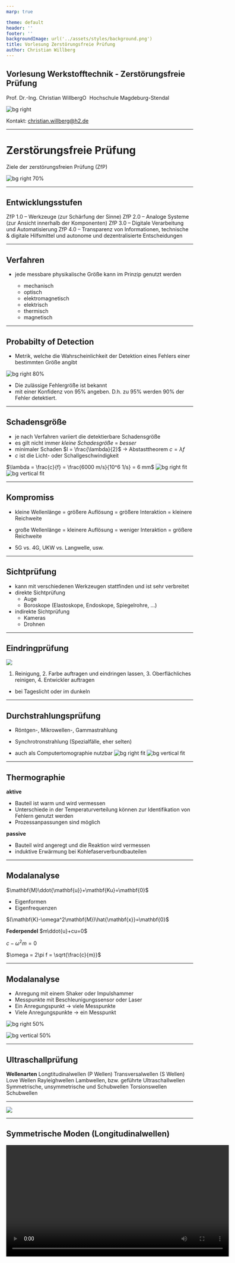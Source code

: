 ```yaml
---
marp: true

theme: default
header: ''
footer: ''
backgroundImage: url('../assets/styles/background.png')
title: Vorlesung Zerstörungsfreie Prüfung
author: Christian Willberg
---
```




## Vorlesung Werkstofftechnik - Zerstörungsfreie Prüfung
Prof. Dr.-Ing.  Christian Willberg<a href="https://orcid.org/0000-0003-2433-9183"><img src="../assets/styles/ORCIDiD_iconvector.png" alt="ORCID Symbol" style="height:15px;width:auto;vertical-align: top;background-color:transparent;"></a>
Hochschule Magdeburg-Stendal

![bg right](https://upload.wikimedia.org/wikipedia/commons/thumb/a/ae/UT_principe.svg/660px-UT_principe.svg.png)

Kontakt: christian.willberg@h2.de




---

<!--paginate: true-->


# Zerstörungsfreie Prüfung

Ziele der zerstörungsfreien Prüfung (ZfP)

![bg right 70%](../assets/QR/wst_mb_11.png)

---

## Entwicklungsstufen

ZfP 1.0 – Werkzeuge (zur Schärfung der Sinne)
ZfP 2.0 – Analoge Systeme (zur Ansicht innerhalb der Komponenten)
ZfP 3.0 – Digitale Verarbeitung und Automatisierung
ZfP 4.0 – Transparenz von Informationen, technische & digitale Hilfsmittel und autonome und dezentralisierte Entscheidungen

---

## Verfahren
- jede messbare physikalische Größe kann im Prinzip genutzt werden 

  - mechanisch
  - optisch
  - elektromagnetisch
  - elektrisch
  - thermisch
  - magnetisch

---


## Probabilty of Detection

- Metrik, welche die Wahrscheinlichkeit der Detektion eines Fehlers einer bestimmten Größe angibt

![bg right 80%](https://sentin.ai/wp-content/uploads/2020/08/POD-Curve-768x768.jpg)


- Die zulässige Fehlergröße ist  bekannt
- mit einer Konfidenz von 95% angeben. D.h. zu 95% werden 90% der Fehler detektiert.

---

## Schadensgröße

- je nach Verfahren variiert die detektierbare Schadensgröße
- es gilt nicht immer _kleine Schadesgröße_ $=$ _besser_
- minimaler Schaden $l = \frac{\lambda}{2}$ -> Abstasttheorem
$c = \lambda f$
- $c$ ist die Licht- oder Schallgeschwindigkeit

$\lambda = \frac{c}{f} = \frac{6000 m/s}{10^6 1/s} = 6 mm$
![bg right fit](../assets/Figures/sandwichvarianten.png)
![bg vertical fit](https://upload.wikimedia.org/wikipedia/commons/4/44/Kohlenstofffasermatte.jpg)

---

## Kompromiss

- kleine Wellenlänge = größere Auflösung = größere Interaktion = kleinere Reichweite

- große Wellenlänge = kleinere Auflösung = weniger Interaktion = größere Reichweite

- 5G vs. 4G, UKW vs. Langwelle, usw.

---

## Sichtprüfung

- kann mit verschiedenen Werkzeugen stattfinden und ist sehr verbreitet
- direkte Sichtprüfung
  - Auge
  - Boroskope (Elastoskope, Endoskope, Spiegelrohre, ...)
- indirekte Sichtprüfung
  - Kameras
  - Drohnen


---

## Eindringprüfung

![](https://upload.wikimedia.org/wikipedia/commons/thumb/3/3b/Ressuage_principe_2.svg/330px-Ressuage_principe_2.svg.png)

1. Reinigung, 2. Farbe auftragen und eindringen lassen, 3. Oberflächliches reinigen, 4. Entwickler auftragen

- bei Tageslicht oder im dunkeln 

---

## Durchstrahlungsprüfung

- Röntgen-, Mikrowellen-, Gammastrahlung 
- Synchrotronstrahlung (Spezialfälle, eher selten)

- auch als Computertomographie nutzbar
![bg right fit](https://www.researchgate.net/profile/Christian-Willberg/publication/258207141/figure/fig1/AS:297342013067264@1447903268377/Plate-and-actuator_W640.jpg)
![bg vertical fit](https://www.researchgate.net/profile/Christian-Willberg/publication/258207141/figure/fig3/AS:297342013067266@1447903268956/The-continues-debonding-region-A-shown-by-C-T-images-in-several-frames-see-Fig-2_W640.jpg)

---

## Thermographie
**aktive**
- Bauteil ist warm und wird vermessen
- Unterschiede in der Temperaturverteilung können zur Identifikation von Fehlern genutzt werden
- Prozessanpassungen sind möglich

**passive**
- Bauteil wird angeregt und die Reaktion wird vermessen
- induktive Erwärmung bei Kohlefaserverbundbauteilen


---

## Modalanalyse

$\mathbf{M}\ddot{\mathbf{u}}+\mathbf{Ku}=\mathbf{0}$

- Eigenformen
- Eigenfrequenzen


$(\mathbf{K}-\omega^2\mathbf{M})\hat{\mathbf{x}}=\mathbf{0}$

**Federpendel**
$m\ddot{u}+cu=0$

$c-\omega^2 m = 0$

$\omega = 2\pi f = \sqrt{\frac{c}{m}}$

---

## Modalanalyse

- Anregung mit einem Shaker oder Impulshammer
- Messpunkte mit Beschleunigungssensor oder Laser
- Ein Anregungspunkt -> viele Messpunkte
- Viele Anregungspunkte -> ein Messpunkt


![bg right 50%](https://www.researchgate.net/profile/Andrzej-Rysak/publication/291827506/figure/fig4/AS:322054793515011@1453795254691/Modal-analysis-of-the-vibrating-beam-in-the-fixed-mass-case-The-corresponding-bending_W640.jpg)

![bg vertical 50%](https://upload.wikimedia.org/wikipedia/commons/thumb/5/54/Modal_testing-detail.tif/lossy-page1-489px-Modal_testing-detail.tif.jpg)

---



## Ultraschallprüfung

**Wellenarten**
Longtitudinalwellen (P Wellen)
Transversalwellen (S Wellen)
Love Wellen
Rayleighwellen
Lambwellen, bzw. geführte Ultraschallwellen
Symmetrische, unsymmetrische und Schubwellen
Torsionswellen
Schubwellen

---

![](https://upload.wikimedia.org/wikipedia/commons/0/07/Overview_Seismic_Waves.jpg)

---

## Symmetrische Moden (Longitudinalwellen)

<video controls="constrols" width="600" scr=".../assets/Videos/asym.avi">

---

## Anti-Symmetrische Moden (Transversalwellen)

<video controls="constrols" width="600" scr=".../assets/Videos/asym.avi">

---


## Schallgeschwindigkeiten
$c_{l}=\sqrt{\frac{E(1-\nu)}{\rho(1-\nu-\nu^2)}}$
$c_{t}= \sqrt{\frac{G}{\rho}}$

![bg right 70%](https://upload.wikimedia.org/wikipedia/commons/e/e7/Sym_asym_sigma0.27_und_0.34_edited2.svg)

Geführte Ultraschallwellen sind dispersiv
sie haben eine Gruppen und Phasengeschwindigkeit

---

## Dispersion

- Gruppengeschwindigkeit - wie schnell bewegt sich die Hüllkurve 
- Phasengeschwindigkeit - wie schnell bewegt sich die Phase (einzelne Frequenz)

- für eine Frequenz sind Gruppen und Phasengeschwindigkeiten identisch

![](https://upload.wikimedia.org/wikipedia/commons/b/bd/Wave_group.gif)

- Für frequenzabhänige Phasengeschwindigkeiten verbreitert sich die Hüllkurve -> Dispersion 

---

## Piezoelektrischer Effekt

- Aktuatoreffekt
- Sensoreffekt
- $d_{31}$; el. Spannung in 3 Richtung und Deformation in 1, bzw. 2 Richtung
- $d_{33}$; el. Spannung in 3 Richtung und Deformation in 3 Richtung

![bg right 70%](../assets/Figures/piezo.png)

![bg vertical 100%](../assets/Figures/polarization_2.png)

---

## Reflexionen an Grenzflächen
- Schallwiderstand $W = c_L\rho$

_Reflektierender Schall_
$\frac{p_{a,r}}{p_{a,e}}=\frac{W_2-W_1}{W_2+W_1}$

_Durchgehender Schall_
$\frac{p_{a,d}}{p_{a,e}}=\frac{2W_2}{W_2+W_1}$

![bg right fit](../assets/Figures/reflexion.png)

---

## Rechenaufgabe

-> Wasser - Stahl
-> Luft - Stahl
-> Wasser - Aluminium
-> Luft - Aluminium
-> Wasser - PMMA
-> Luft - PMMA


---

## Signal - Rausch Verhältnis

$SNR = \frac{P_{Signal}}{P_{Rauschen}}$

- Mehrfachmessungen reduzieren den Rauschanteil

---


## Messaufbau

- 1 - 2 Wandler
- Messverstärker
- Messaufnehmer

![bg right 95%](../assets/Figures/csm_STD_HP_Ultraschall_03_18_07ef793d11.jpg)
  
<div style="position: absolute; bottom: 10px; left: 520px; color: blue; font-size: 20px;"> 
    <a href="http://std-partners.de/fileadmin/_processed_/csm_STD_HP_Ultraschall_03_18_07ef793d11.jpg)" style="color: blue;">Bildreferenz</a>
</div>



---

## Anbindung des Prüfkopfs an die Oberfläche

Wasser
- billig
- gut automatisierbar

Motoröl, Schmierfett
- bereits vorhanden im Bauteil
- nicht optimiert auf Prüfung

---

Glycerin, Gel
- Vorteilhaft ist die hohe Viskosität und die hohe akustische Impedanz
- raue Oberflächen und stark dämpfende Materialien (Schweißnahtprüfung)

Luft
- spart Koppelmedium
- viel Rauschen
---





## Impuls-Echo Verfahren

- Zone des "Todes"
  - Zeit für Wechsel von Sender zum Empfänger

- Doppelsensorsystem
  - Messung auf beiden Seiten
  - Zugänglichkeit und Aufwand

![bg right fit](https://upload.wikimedia.org/wikipedia/commons/thumb/a/ae/UT_principe.svg/660px-UT_principe.svg.png)

---

## Messbild

![](https://upload.wikimedia.org/wikipedia/commons/0/08/Swing_shaft_spline_cracking.png)

---

## Schweißnahtprüfung

- Schrägschallung aufgrund der schwierigen Ankopplung


![bg right fit](https://www.karldeutsch.de/wp-content/uploads/2018/12/UT-2-2-DE.png)

## Klebschichten

- werden ähnlich geprüft
- es kann sogenannte "kissing bonds" geben

---

## Wanddickenmessung

![](https://www.karldeutsch.de/wp-content/uploads/2018/12/UT-2-1-DE.png)


---

## Bildgebung

- Messdaten können auf verschiedene Weise dargestellt werden

---

## A Bild (amplitude)

- Laufzeit vs. Amplitude
- bei konstanter Geschwindigkeit kann für einen Punkt eine Fehlstelle im Signal detektiert werden

![bg right fit](https://wiki.polymerservice-merseburg.de/images/4/40/A_bild.JPG)

---

## B Bild (brightness)

- Einzelpunkt ist nur eine andere Darstellung des A Bildes (Intensität des Echos wird durch Helligkeit dargestellt)
- Durch die Erfassung der Schallrichtung können 2D oder 3D Bilder erzeugt werden


![bg right 70%](https://www.spektrum.de/lexika/images/physik/fff925_w.jpg)

---


## C Bild
- ein projiziertes Bild der Größen der Fehlstellen

![](https://upload.wikimedia.org/wikipedia/de/1/1f/C-bild-2.jpg)

---

## D Bild

- flächiger Scan

![bg right 80%](https://wiki.polymerservice-merseburg.de/images/a/a7/D_Bild_Technik-4.JPG)

![](https://wiki.polymerservice-merseburg.de/images/a/af/D_Bild_Technik-1.JPG)

---

## Dickenmessung mittels Geführten Ultraschallwellen



![bg right 70%](https://upload.wikimedia.org/wikipedia/commons/e/e7/Sym_asym_sigma0.27_und_0.34_edited2.svg)

---
## Wirbelstromprüfung

- Oberflächenprüfung
  - Luftfahrtindustrie
  - Petrochemische Industrie

![bg fit right](https://upload.wikimedia.org/wikipedia/commons/c/c6/Eddy_currents_due_to_magnet.svg)

![bg fit vertical](https://upload.wikimedia.org/wikipedia/commons/5/52/LET.png)

---
# Structural Health Monitoring

- Überwachung einer Struktur während des Betriebs
- Verwand mit dem Condition Monitoring
  - bspw. Getriebeüberwachung -> Detektion von Lagerschäden

---

Ziele:
Wartungskosten senken
  - weniger Reparaturen
  - einfachere Prüfung
  - rechtzeitige Wartung
- Lastanpassung bei Schäden
- Lebensdauer verlängern
- Sicherheit erhöhen

---

Es gibt 4 Stufen.

---

Stufe 1

Ein System kann feststellen, dass ein Event passiert ist


Stufe 2

Ein System kann feststellen, dass ein Event passiert ist und wo es stattfand


Stufe 3

Ein System kann feststellen, dass ein Event passiert ist, wo es stattfand und was stattgefunden hat (Typ des Events)


Stufe 4
Ein System kann feststellen, dass ein Event passiert ist, wo es stattfand, was stattgefunden und wie schädlich dieses Event für die Struktur ist


---

## Verfahren

- Modalanalyse
- Geführte Ultraschallwellen
- Akkustische Emission
- Lastpfadanalysen
  - Beispiel Parallelfeder rechnen
- Dehnungmessung
- Modellbasierte Ansätze

---


## Technische Anwendungen

Brücken
- Second Penang Bridge - Penang, Malaysia
  ![](https://www.geosig.com/images/page_image_111.png)

---
Pipelines

![](https://journals.sagepub.com/cms/10.1177/1475921719837718/asset/images/large/10.1177_1475921719837718-fig17.jpeg)

--- 

## Technische Anwendungen

Flugzeug
- Lastpfadanalyse
- Überwachung von Anbindungen
- Sicherheit ist nicht der Hauptfokus in der Luftfahrt

![bg right fit](https://journals.sagepub.com/cms/10.1177/1475921720919678/asset/images/large/10.1177_1475921720919678-fig5.jpeg)

![bg right fit](https://journals.sagepub.com/cms/10.1177/1475921720919678/asset/images/large/10.1177_1475921720919678-fig4.jpeg)

![bg vertical fit](https://journals.sagepub.com/cms/10.1177/1475921720919678/asset/images/large/10.1177_1475921720919678-fig2.jpeg)

---

Windenergie

![](https://onlinelibrary.wiley.com/cms/asset/7f3901c5-5735-4b5f-8ce1-655b4e3fcfe7/mfig001.jpg)

---

## Modalanalyse

$(\mathbf{K}-\omega^2\mathbf{M})\mathbf{\hat{x}}=0$

- Eigenfrequenz $\omega=2\pi f$
- Eigenformen $\mathbf{\hat{x}}$
  - [MAC](https://community.sw.siemens.com/s/article/modal-assurance-criterion-mac) Kriterium
  - Winkelberechnung zwischen Eigenformen

---

$MAC=\frac{|\mathbf{\hat{x}}_i\mathbf{\hat{x}}_{i, ref}|^2}{(\mathbf{\hat{x}}_i\mathbf{\hat{x}}_{i, ref})(\mathbf{\hat{x}}_i\mathbf{\hat{x}}_{i, ref})}$

[Software](https://github.com/dagghe/pyOMA2?tab=readme-ov-file)

![bg right fit](https://www.researchgate.net/profile/Joseph-Morlier/publication/233854676/figure/fig3/AS:339754907389955@1458015290184/Modal-Assurance-Criteria-MAC-of-modeshapes-of-undamaged-plate-Vs-damaged-plate-gives-no_W640.jpg)

---

## Geführte Ultraschallwellen

- Anregung über Piezokomposite
- Empfang mit Piezokompositen oder Fibre Bragg Gittern

![bg right fit](https://pub.mdpi-res.com/aerospace/aerospace-10-00430/article_deploy/html/images/aerospace-10-00430-g008.png?1683204034)


---
![](../assets/Figures/sensornetzwerke.png)
[Schadensinteraktion](.../assetsVideos/flachbodenbohrung.avi)


---

## Herausforderungen
- Temperatur
- Feuchte
- innere Struktur des Materials
- Modenkonversion
- Spannungen in der Struktur
- Alterung


---
## Potentiale
Beispiel Flugzeug
- BVI (barely visible impact)
- Größe ist durch Sichtbarkeit definiert
  - Leitwerk ist der Schaden größer als am Flügel

- SHM System erlauben kleinere Schäden bei der Auslegung

- Abgeschätzt der [1 - 5% ](https://elib.dlr.de/123946/1/1475921718813279.pdf) Strukturmasse könnte reduziert werden 


---

## Mikroskopie

- Analyse der Mikrostruktur von Werkstoffen
- Lokale Analyse der Werkstoff- oder Kornzusammensetzung
- Präparation der Probe (Schleifen, Oberflächenbehandlung, usw.)
- Lichquellen beeinflusssen maßgeblich den Kontrast
- Filter

![bg right fit](https://www.ikts.fraunhofer.de/de/abteilungen/werkstoff_prozesscharakterisierung/korrelative_mikroskopie_und_materialdaten/fa_multiskalige-3D-analytik_datenkorrelation_und_praeparation_in_der_halbleiterentwicklung/jcr:content/contentPar/sectioncomponent_cop/sectionParsys/imagerow/imageComponent1/image.img.4col.jpg/1683533051397/39-4-3d-detailansicht-eines-cpu-chips.jpg)

---

## Lichtmikroskopie

- Korngrößenanalyse von Metallen und Legierungen 
- Flächenzählverfahren 
- Linienschnittverfahren (Korngrenzenschnitte mit durch den Prüfer in das Bild definierten Linienzug)

![bg right fit](https://static1.olympus-ims.com/data/Image/appnotes/GrainSizeAnalysis_AppNote_img4_rev.jpg?rev=9463)


---

## Elektronenrastermikroskop
- nutzt Elektronenstrahlen zum Abtasten
- Auflösung hierdurch deutlich erhöht $1nm .. 2nm$
- ca. 500 mal bessere Vergrößerung als beim Lichmikroskop (2000:1) vs. (1000000)

![bg right fit](https://upload.wikimedia.org/wikipedia/commons/e/ef/Funktionsprinzip_REM.gif)

---

## Rastersondenmikroskopie

- Abstasten der Struktur mit einer Nadel
- Wechselwirkung ist nicht mechanisch und unterscheidet sich je nach Mikroskop
  - Tunnelstrom
  - Van der Waals Kräfte (korreliert mit Federsteifigkeit)
  - magnetische Kräfte


![bg right fit](https://upload.wikimedia.org/wikipedia/commons/0/0f/AFM_%28used%29_cantilever_in_Scanning_Electron_Microscope%2C_magnification_1000x.GIF)

